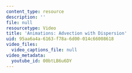```yaml
---
content_type: resource
description: ''
file: null
resourcetype: Video
title: 'Animations: Advection with Dispersion'
uid: 95aa6a4a-6163-f78a-6d00-014c66008618
video_files:
  video_captions_file: null
video_metadata:
  youtube_id: 00btLB6u6DY
---
```

